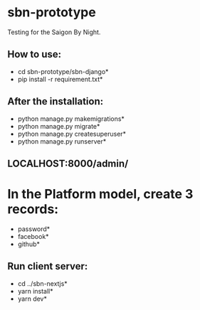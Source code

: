 # sbn-prototype
Testing for the Saigon By Night.

## How to use:
* cd sbn-prototype/sbn-django*
* pip install -r requirement.txt*

## After the installation:
* python manage.py makemigrations*
* python manage.py migrate*
* python manage.py createsuperuser*
* python manage.py runserver*

## LOCALHOST:8000/admin/
# In the Platform model, create 3 records:
* password*
* facebook*
* github*

## Run client server:
* cd ../sbn-nextjs*
* yarn install*
* yarn dev*
